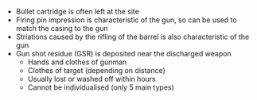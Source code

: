 - Bullet cartridge is often left at the site
- Firing pin impression is characteristic of the gun, so can be used to match the casing to the gun
- Striations caused by the rifling of the barrel is also characteristic of the gun
- Gun shot residue (GSR) is deposited near the discharged weapon
	- Hands and clothes of gunman
	- Clothes of target (depending on distance)
	- Usually lost or washed off within hours
	- Cannot be individualised (only 5 main types)